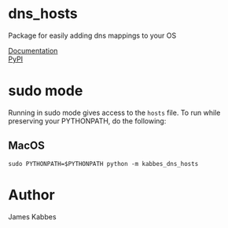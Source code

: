 # dns_hosts
Package for easily adding dns mappings to your OS

[Documentation](https://jameskabbes.github.io/dns_hosts) <br>
[PyPI](https://pypi.org/project/kabbes_dns_hosts)

# sudo mode
Running in sudo mode gives access to the `hosts` file. To run while preserving your PYTHONPATH, do the following: 

## MacOS
`sudo PYTHONPATH=$PYTHONPATH python -m kabbes_dns_hosts`

# Author
James Kabbes
